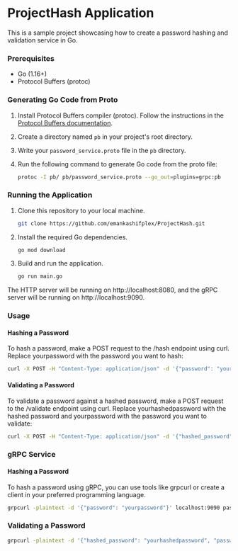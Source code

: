 # ProjectHash Application

This is a sample project showcasing how to create a password hashing and validation service in Go.

### Prerequisites

- Go (1.16+)
- Protocol Buffers (protoc)

### Generating Go Code from Proto

1. Install Protocol Buffers compiler (protoc). Follow the instructions in the [Protocol Buffers documentation](https://developers.google.com/protocol-buffers/docs/downloads).

2. Create a directory named `pb` in your project's root directory.

3. Write your `password_service.proto` file in the `pb` directory.

4. Run the following command to generate Go code from the proto file:

   ```bash
   protoc -I pb/ pb/password_service.proto --go_out=plugins=grpc:pb

### Running the Application

1. Clone this repository to your local machine.

    ```bash
    git clone https://github.com/emankashifplex/ProjectHash.git


2. Install the required Go dependencies.
  
    ```bash
    go mod download

3. Build and run the application.

    ```bash
    go run main.go

    
The HTTP server will be running on http://localhost:8080, and the gRPC server will be running on http://localhost:9090.

### Usage

#### Hashing a Password

To hash a password, make a POST request to the /hash endpoint using curl. Replace yourpassword with the password you want to hash:

```bash
curl -X POST -H "Content-Type: application/json" -d '{"password": "yourpassword"}' http://localhost:8080/hash
```

#### Validating a Password

To validate a password against a hashed password, make a POST request to the /validate endpoint using curl. Replace yourhashedpassword with the hashed password and yourpassword with the password you want to validate:

```bash
curl -X POST -H "Content-Type: application/json" -d '{"hashed_password": "yourhashedpassword", "password": "yourpassword"}' http://localhost:8080/validate
 ```

### gRPC Service
#### Hashing a Password
To hash a password using gRPC, you can use tools like grpcurl or create a client in your preferred programming language.

```bash
grpcurl -plaintext -d '{"password": "yourpassword"}' localhost:9090 passwordpb.PasswordService.HashPassword
```

### Validating a Password

```bash
grpcurl -plaintext -d '{"hashed_password": "yourhashedpassword", "password": "yourpassword"}' localhost:9090 passwordpb.PasswordService.ValidatePassword
```

